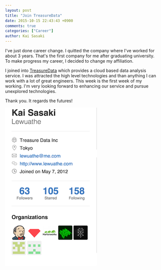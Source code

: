 ```yaml
---
layout: post
title: "Join TreasureData"
date: 2015-10-15 22:43:43 +0900
comments: true
categories: ["Career"]
author: Kai Sasaki
---
```


I've just done career change. I quitted the company where I've worked for about 3 years.
That's the first company for me after graduating university. To make progress my career, I decided to change my affiliation.

<!-- more -->

I joined into [TreasureData](http://www.treasuredata.com/) which provides a cloud based data analysis service.
I was attracted the high level technologies and than anything I can work with a lot of great engineers. This week is the first week of
my working. I'm very looking forward to enhancing our service and pursue unexplored technologies.

Thank you. It regards the futures!

![treasure](/images/posts/2015-10-15-join-treasuredata/treasure_logo.png)
